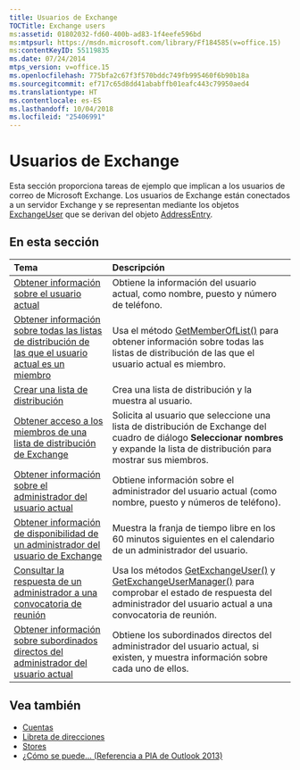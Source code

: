 ```yaml
---
title: Usuarios de Exchange
TOCTitle: Exchange users
ms:assetid: 01802032-fd60-400b-ad83-1f4eefe596bd
ms:mtpsurl: https://msdn.microsoft.com/library/Ff184585(v=office.15)
ms:contentKeyID: 55119835
ms.date: 07/24/2014
mtps_version: v=office.15
ms.openlocfilehash: 775bfa2c67f3f570bddc749fb995460f6b90b18a
ms.sourcegitcommit: ef717c65d8dd41ababffb01eafc443c79950aed4
ms.translationtype: HT
ms.contentlocale: es-ES
ms.lasthandoff: 10/04/2018
ms.locfileid: "25406991"
---
```

# <a name="exchange-users"></a>Usuarios de Exchange

Esta sección proporciona tareas de ejemplo que implican a los usuarios de correo de Microsoft Exchange. Los usuarios de Exchange están conectados a un servidor Exchange y se representan mediante los objetos [ExchangeUser](https://msdn.microsoft.com/library/bb609574\(v=office.15\)) que se derivan del objeto [AddressEntry](https://msdn.microsoft.com/library/bb609728\(v=office.15\)).

## <a name="in-this-section"></a>En esta sección

|Tema|Descripción|
|:----|:----------|
|[Obtener información sobre el usuario actual](how-to-get-information-about-the-current-user.md)  |Obtiene la información del usuario actual, como nombre, puesto y número de teléfono.|
|[Obtener información sobre todas las listas de distribución de las que el usuario actual es un miembro](how-to-get-information-about-all-distribution-lists-of-which-the-current-user-is-a-member.md)  |Usa el método [GetMemberOfList()](https://msdn.microsoft.com/library/bb623397\(v=office.15\)) para obtener información sobre todas las listas de distribución de las que el usuario actual es miembro.|
|[Crear una lista de distribución](how-to-create-a-distribution-list.md)  |Crea una lista de distribución y la muestra al usuario.|
[Obtener acceso a los miembros de una lista de distribución de Exchange](how-to-get-members-of-an-exchange-distribution-list.md)  |Solicita al usuario que seleccione una lista de distribución de Exchange del cuadro de diálogo **Seleccionar nombres** y expande la lista de distribución para mostrar sus miembros.|
[Obtener información sobre el administrador del usuario actual](how-to-get-information-about-the-current-user-s-manager.md)  |Obtiene información sobre el administrador del usuario actual (como nombre, puesto y números de teléfono).|
[Obtener información de disponibilidad de un administrador del usuario de Exchange](how-to-get-availability-information-for-an-exchange-user-s-manager.md) |  Muestra la franja de tiempo libre en los 60 minutos siguientes en el calendario de un administrador del usuario.|
|[Consultar la respuesta de un administrador a una convocatoria de reunión](how-to-check-a-manager-s-response-to-a-meeting-request.md) | Usa los métodos [GetExchangeUser()](https://msdn.microsoft.com/library/bb611808\(v=office.15\)) y [GetExchangeUserManager()](https://msdn.microsoft.com/library/bb646656\(v=office.15\)) para comprobar el estado de respuesta del administrador del usuario actual a una convocatoria de reunión.|
|[Obtener información sobre subordinados directos del administrador del usuario actual](how-to-get-information-about-direct-reports-of-the-current-user-s-manager.md) | Obtiene los subordinados directos del administrador del usuario actual, si existen, y muestra información sobre cada uno de ellos.|

## <a name="see-also"></a>Vea también

- [Cuentas](accounts.md)
- [Libreta de direcciones](address-book.md)
- [Stores](stores.md)
- [¿Cómo se puede... (Referencia a PIA de Outlook 2013)](how-do-i-outlook-2013-pia-reference.md)

